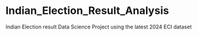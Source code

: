 # Indian_Election_Result_Analysis
Indian Election result Data Science Project using the latest 2024 ECI dataset  
